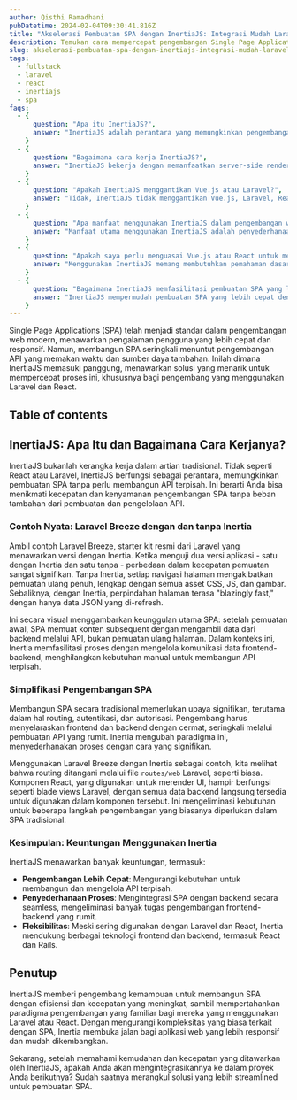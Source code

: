 ```yaml
---
author: Qisthi Ramadhani
pubDatetime: 2024-02-04T09:30:41.816Z
title: "Akselerasi Pembuatan SPA dengan InertiaJS: Integrasi Mudah Laravel dan React"
description: Temukan cara mempercepat pengembangan Single Page Applications (SPA) dengan InertiaJS. Belajar lebih lanjut tentang integrasi efisien antara Laravel dan React untuk menghasilkan aplikasi web cepat tanpa membutuhkan API terpisah. Ideal bagi pengembang yang mencari solusi simpel dan efektif.
slug: akselerasi-pembuatan-spa-dengan-inertiajs-integrasi-mudah-laravel-dan-react
tags:
  - fullstack
  - laravel
  - react
  - inertiajs
  - spa
faqs:
  - {
      question: "Apa itu InertiaJS?",
      answer: "InertiaJS adalah perantara yang memungkinkan pengembangan Single Page Applications (SPA) tanpa perlu membangun API terpisah. Dengan Inertia, Anda bisa mengintegrasikan frontend dalam Vue.js atau React dengan backend Laravel atau Rails, memudahkan komunikasi antara keduanya dan mempercepat pengembangan.",
    }
  - {
      question: "Bagaimana cara kerja InertiaJS?",
      answer: "InertiaJS bekerja dengan memanfaatkan server-side rendering untuk mengirim data sebagai JSON dari backend, yang kemudian di-render oleh framework frontend seperti Vue.js atau React. Ini mengeliminasi kebutuhan untuk API terpisah, menggantikannya dengan request JSON, membuat navigasi dan data fetching lebih efisien.",
    }
  - {
      question: "Apakah InertiaJS menggantikan Vue.js atau Laravel?",
      answer: "Tidak, InertiaJS tidak menggantikan Vue.js, Laravel, React, atau teknologi serupa. Inertia berfungsi sebagai perantara untuk memudahkan integrasi antara frontend dan backend, memungkinkan pengembangan SPA yang lebih cepat dan mudah tanpa menggantikan framework yang Anda gunakan.",
    }
  - {
      question: "Apa manfaat menggunakan InertiaJS dalam pengembangan web?",
      answer: "Manfaat utama menggunakan InertiaJS adalah penyederhanaan proses pengembangan SPA dengan menghilangkan kebutuhan untuk API terpisah, mengurangi waktu pemuatan dengan penggunaan efisien JSON, dan menyediakan integrasi yang mulus antara frontend dan backend tanpa mengorbankan fitur atau kinerja.",
    }
  - {
      question: "Apakah saya perlu menguasai Vue.js atau React untuk menggunakan InertiaJS?",
      answer: "Menggunakan InertiaJS memang membutuhkan pemahaman dasar tentang Vue.js atau React tergantung pilihan frontend Anda, karena Inertia bertindak sebagai penghubung antara frontend dan backend. Memiliki pemahaman tentang Laravel atau Rails juga penting untuk mengintegrasikan backend dengan efektif.",
    }
  - {
      question: "Bagaimana InertiaJS memfasilitasi pembuatan SPA yang lebih cepat?",
      answer: "InertiaJS mempermudah pembuatan SPA yang lebih cepat dengan menyederhanakan komunikasi antara frontend dan backend. Dengan mengirim data sebagai JSON dan memanfaatkan server-side rendering, Inertia mengurangi kebutuhan pengembangan dan pengelolaan API terpisah, mempercepat proses pemuatan halaman dan interaksi pengguna.",
    }
---
```


Single Page Applications (SPA) telah menjadi standar dalam pengembangan web modern, menawarkan pengalaman pengguna yang lebih cepat dan responsif. Namun, membangun SPA seringkali menuntut pengembangan API yang memakan waktu dan sumber daya tambahan. Inilah dimana InertiaJS memasuki panggung, menawarkan solusi yang menarik untuk mempercepat proses ini, khususnya bagi pengembang yang menggunakan Laravel dan React.

## Table of contents

## InertiaJS: Apa Itu dan Bagaimana Cara Kerjanya?

InertiaJS bukanlah kerangka kerja dalam artian tradisional. Tidak seperti React atau Laravel, InertiaJS berfungsi sebagai perantara, memungkinkan pembuatan SPA tanpa perlu membangun API terpisah. Ini berarti Anda bisa menikmati kecepatan dan kenyamanan pengembangan SPA tanpa beban tambahan dari pembuatan dan pengelolaan API.

### Contoh Nyata: Laravel Breeze dengan dan tanpa Inertia

Ambil contoh Laravel Breeze, starter kit resmi dari Laravel yang menawarkan versi dengan Inertia. Ketika menguji dua versi aplikasi - satu dengan Inertia dan satu tanpa - perbedaan dalam kecepatan pemuatan sangat signifikan. Tanpa Inertia, setiap navigasi halaman mengakibatkan pemuatan ulang penuh, lengkap dengan semua asset CSS, JS, dan gambar. Sebaliknya, dengan Inertia, perpindahan halaman terasa "blazingly fast," dengan hanya data JSON yang di-refresh.

Ini secara visual menggambarkan keunggulan utama SPA: setelah pemuatan awal, SPA memuat konten subsequent dengan mengambil data dari backend melalui API, bukan pemuatan ulang halaman. Dalam konteks ini, Inertia memfasilitasi proses dengan mengelola komunikasi data frontend-backend, menghilangkan kebutuhan manual untuk membangun API terpisah.

### Simplifikasi Pengembangan SPA

Membangun SPA secara tradisional memerlukan upaya signifikan, terutama dalam hal routing, autentikasi, dan autorisasi. Pengembang harus menyelaraskan frontend dan backend dengan cermat, seringkali melalui pembuatan API yang rumit. Inertia mengubah paradigma ini, menyederhanakan proses dengan cara yang signifikan.

Menggunakan Laravel Breeze dengan Inertia sebagai contoh, kita melihat bahwa routing ditangani melalui file `routes/web` Laravel, seperti biasa. Komponen React, yang digunakan untuk merender UI, hampir berfungsi seperti blade views Laravel, dengan semua data backend langsung tersedia untuk digunakan dalam komponen tersebut. Ini mengeliminasi kebutuhan untuk beberapa langkah pengembangan yang biasanya diperlukan dalam SPA tradisional.

### Kesimpulan: Keuntungan Menggunakan Inertia

InertiaJS menawarkan banyak keuntungan, termasuk:

- **Pengembangan Lebih Cepat**: Mengurangi kebutuhan untuk membangun dan mengelola API terpisah.
- **Penyederhanaan Proses**: Mengintegrasi SPA dengan backend secara seamless, mengeliminasi banyak tugas pengembangan frontend-backend yang rumit.
- **Fleksibilitas**: Meski sering digunakan dengan Laravel dan React, Inertia mendukung berbagai teknologi frontend dan backend, termasuk React dan Rails.

## Penutup

InertiaJS memberi pengembang kemampuan untuk membangun SPA dengan efisiensi dan kecepatan yang meningkat, sambil mempertahankan paradigma pengembangan yang familiar bagi mereka yang menggunakan Laravel atau React. Dengan mengurangi kompleksitas yang biasa terkait dengan SPA, Inertia membuka jalan bagi aplikasi web yang lebih responsif dan mudah dikembangkan.

Sekarang, setelah memahami kemudahan dan kecepatan yang ditawarkan oleh InertiaJS, apakah Anda akan mengintegrasikannya ke dalam proyek Anda berikutnya? Sudah saatnya merangkul solusi yang lebih streamlined untuk pembuatan SPA.
